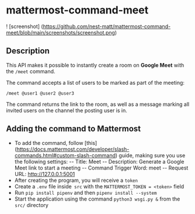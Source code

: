 # mattermost-command-meet

! [screenshot] (https://github.com/nest-matt/mattermost-command-meet/blob/main/screenshots/screenshot.png)

## Description

This API makes it possible to instantly create a room on **Google Meet** with the `/meet` command.

The command accepts a list of users to be marked as part of the meeting:

``
/meet @user1 @user2 @user3
``

The command returns the link to the room, as well as a message marking all invited users on the channel the posting user is in.

## Adding the command to Mattermost

- To add the command, follow [this] (https://docs.mattermost.com/developer/slash-commands.html#custom-slash-command) guide, making sure you use the following settings:
-- Title: Meet
-- Description: Generate a Google Meet link to start a meeting
-- Command Trigger Word: meet
-- Request URL: http://127.0.0.1:5001
- After creating the program, you will receive a `token`
- Create a `.env` file inside` src` with the `MATTERMOST_TOKEN = <token>` field
- Run `pip install pipenv` and then `pipenv install --system` 
- Start the application using the command `python3 wsgi.py &` from the `src/` directory